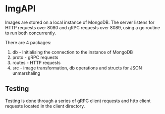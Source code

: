 # ImgAPI

Images are stored on a local instance of MongoDB. The server listens for HTTP requests over 8080 and gRPC requests over 8089, using a go routine to run both concurrently.

There are 4 packages:
1. db - Initialising the connection to the instance of MongoDB
2. proto - gRPC requests
3. routes - HTTP requests
4. src - image transformation, db operations and structs for JSON unmarshaling

## Testing
Testing is done through a series of gRPC client requests and http client requests located in the client directory. 
